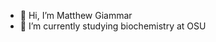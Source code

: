 - 👋 Hi, I’m Matthew Giammar
- 🌱 I’m currently studying biochemistry at OSU

<!---
mgiammar/mgiammar is a ✨ special ✨ repository because its `README.md` (this file) appears on your GitHub profile.
You can click the Preview link to take a look at your changes.
--->

